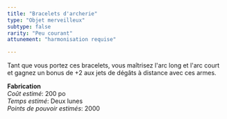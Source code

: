 ```yaml
---
title: "Bracelets d'archerie"
type: "Objet merveilleux"
subtype: false
rarity: "Peu courant"
attunement: "harmonisation requise"

---
```

Tant que vous portez ces bracelets, vous maîtrisez l'arc long et l'arc court et gagnez un bonus de +2 aux jets de dégâts à distance avec ces armes.  

**Fabrication**  
*Coût estimé*: 200 po    
*Temps estimé*: Deux lunes  
*Points de pouvoir estimés*: 2000  
